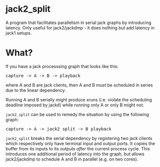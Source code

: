 # jack2_split

A program that facilitates parallelism in serial jack graphs by introducing latency. Only useful for jack2/jackdmp - it does nothing but add latency in jack1 setups.

# What?

If you have a jack processsing graph that looks like this:

<pre>
capture -> A -> B -> playback
</pre>

where A and B are jack clients, then A and B must be scheduled in series due to the linear dependency.

Running A and B serially might produce xruns (i.e. violate the scheduling deadline imposed by jackd) while running only A or only B might not.

<code>jack2_split</code> can be used to remedy the situation by using the following graph:

<pre>
capture -> A -> jack2_split -> B playback
</pre>

<code>jack2_split</code> breaks the serial dependency by registering two jack clients which respectively only have terminal input and output ports. It copies the buffer from its inputs to its outputs _after_ the current process cycle. This introduces one additional period of latency into the graph, but allows jack2/jackdmp to schedule A and B in parallel (e.g. on two cores).
